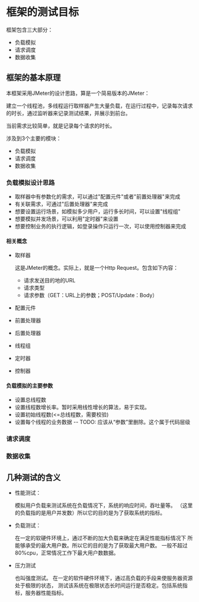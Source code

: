 # 框架的测试目标

框架包含三大部分：
 * 负载模拟
 * 请求调度
 * 数据收集

## 框架的基本原理

本框架采用JMeter的设计思路，算是一个简易版本的JMeter：

建立一个线程池，多线程运行取样器产生大量负载，在运行过程中，记录每次请求的时长，通过监听器来记录测试结果，并展示到前台。

当前需求比较简单，就是记录每个请求的时长。

涉及到3个主要的模块：

* 负载模拟
* 请求调度
* 数据收集

### 负载模拟设计思路

  * 取样器中有参数化的需求，可以通过"配置元件"或者"前置处理器"来完成
  * 有关联需求，可通过"后置处理器"来完成
  * 想要设置运行场景，如模拟多少用户，运行多长时间，可以设置"线程组"
  * 想要模拟并发场景，可以利用"定时器"来设置
  * 想要控制业务的执行逻辑，如登录操作只运行一次，可以使用控制器来完成

#### 相关概念

* 取样器

  这是JMeter的概念。实际上，就是一个Http Request。包含如下内容：

  * 请求发送目的地的URL
  * 请求类型
  * 请求参数（GET：URL上的参数；POST/Update：Body）

* 配置元件

* 前置处理器

* 后置处理器

* 线程组

* 定时器

* 控制器

#### 负载模拟的主要参数

 * 设置总线程数
 * 设置线程数增长率。暂时采用线性增长的算法，易于实现。
 * 设置初始线程数(<=总线程数，需要校验)
 * 设置每个线程的业务数据 -- TODO: 应该从“参数”里删除。这个属于代码层级

### 请求调度



### 数据收集



## 几种测试的含义

 * 性能测试：
   <p>
   模拟用户负载来测试系统在负载情况下，系统的响应时间，吞吐量等。
   （这里的负载指的是用户并发数）所以它的目的是为了获取系统的指标。
   </p>
 * 负载测试：
   <p>
   在一定的软硬件环境上，通过不断的加大负载来确定在满足性能指标情况下
   所能够承受的最大用户数。所以它的目的是为了获取最大用户数。
   一般不超过80%cpu，正常情况工作下最大用户数数据。
   </p>

 * 压力测试
   <p>
   也叫强度测试。
   在一定的软件硬件环境下，通过高负载的手段来使服务器资源处于极限的状态，
   测试该系统在极限状态长时间运行是否稳定。包括系统指标，服务器性能指标。
   </p>

